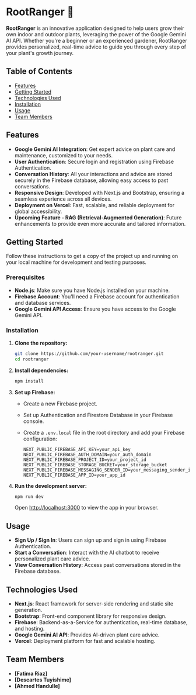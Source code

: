 # RootRanger 🌱

**RootRanger** is an innovative application designed to help users grow their own indoor and outdoor plants, leveraging the power of the Google Gemini AI API. Whether you're a beginner or an experienced gardener, RootRanger provides personalized, real-time advice to guide you through every step of your plant's growth journey.

## Table of Contents

- [Features](#features)
- [Getting Started](#getting-started)
- [Technologies Used](#technologies-used)
- [Installation](#installation)
- [Usage](#usage)
- [Team Members](#team-members)

## Features

- **Google Gemini AI Integration**: Get expert advice on plant care and maintenance, customized to your needs.
- **User Authentication**: Secure login and registration using Firebase Authentication.
- **Conversation History**: All your interactions and advice are stored securely in the Firebase database, allowing easy access to past conversations.
- **Responsive Design**: Developed with Next.js and Bootstrap, ensuring a seamless experience across all devices.
- **Deployment on Vercel**: Fast, scalable, and reliable deployment for global accessibility.
- **Upcoming Feature - RAG (Retrieval-Augmented Generation)**: Future enhancements to provide even more accurate and tailored information.

## Getting Started

Follow these instructions to get a copy of the project up and running on your local machine for development and testing purposes.

### Prerequisites

- **Node.js**: Make sure you have Node.js installed on your machine.
- **Firebase Account**: You'll need a Firebase account for authentication and database services.
- **Google Gemini API Access**: Ensure you have access to the Google Gemini API.

### Installation

1. **Clone the repository:**

    ```bash
    git clone https://github.com/your-username/rootranger.git
    cd rootranger
    ```

2. **Install dependencies:**

    ```bash
    npm install
    ```

3. **Set up Firebase:**

    - Create a new Firebase project.
    - Set up Authentication and Firestore Database in your Firebase console.
    - Create a `.env.local` file in the root directory and add your Firebase configuration:

      ```env
      NEXT_PUBLIC_FIREBASE_API_KEY=your_api_key
      NEXT_PUBLIC_FIREBASE_AUTH_DOMAIN=your_auth_domain
      NEXT_PUBLIC_FIREBASE_PROJECT_ID=your_project_id
      NEXT_PUBLIC_FIREBASE_STORAGE_BUCKET=your_storage_bucket
      NEXT_PUBLIC_FIREBASE_MESSAGING_SENDER_ID=your_messaging_sender_id
      NEXT_PUBLIC_FIREBASE_APP_ID=your_app_id
      ```

4. **Run the development server:**

    ```bash
    npm run dev
    ```

    Open [http://localhost:3000](http://localhost:3000) to view the app in your browser.

## Usage

- **Sign Up / Sign In**: Users can sign up and sign in using Firebase Authentication.
- **Start a Conversation**: Interact with the AI chatbot to receive personalized plant care advice.
- **View Conversation History**: Access past conversations stored in the Firebase database.

## Technologies Used

- **Next.js**: React framework for server-side rendering and static site generation.
- **Bootstrap**: Front-end component library for responsive design.
- **Firebase**: Backend-as-a-Service for authentication, real-time database, and hosting.
- **Google Gemini AI API**: Provides AI-driven plant care advice.
- **Vercel**: Deployment platform for fast and scalable hosting.

## Team Members

- **[Fatima Riaz]**  
- **[Descartes Tuyishime]** 
- **[Ahmed Handulle]**
